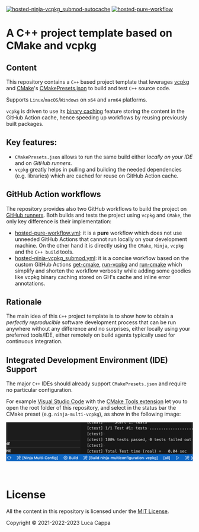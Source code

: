 [![hosted-ninja-vcpkg_submod-autocache](https://github.com/lukka/CppCMakeVcpkgTemplate/actions/workflows/hosted-ninja-vcpkg_submod.yml/badge.svg)](https://github.com/lukka/CppCMakeVcpkgTemplate/actions/workflows/hosted-ninja-vcpkg_submod.yml)
[![hosted-pure-workflow](https://github.com/lukka/CppCMakeVcpkgTemplate/actions/workflows/hosted-pure-workflow.yml/badge.svg)](https://github.com/lukka/CppCMakeVcpkgTemplate/actions/workflows/hosted-pure-workflow.yml)

# A C++ project template based on CMake and vcpkg

## Content
This repository contains a `C++` based project template that leverages [vcpkg](https://github.com/microsoft/vcpkg) and [CMake](https://www.cmake.org)'s [CMakePresets.json](https://cmake.org/cmake/help/latest/manual/cmake-presets.7.html) to build and test `C++` source code.

Supports `Linux`/`macOS`/`Windows` on `x64` and `arm64` platforms.

`vcpkg` is driven to use its [binary caching](https://learn.microsoft.com/en-us/vcpkg/users/binarycaching) feature storing the content in the GitHub Action cache, hence speeding up workflows by reusing previously built packages.

## Key features:
 - `CMakePresets.json` allows to run the same build either _locally on your IDE_ and on _GitHub runners_.
 - `vcpkg` greatly helps in pulling and building the needed dependencies (e.g. libraries) which are cached for reuse on GitHub Action cache.

## GitHub Action workflows

The repository provides also two GitHub workflows to build the project on [GitHub runners](https://github.com/actions/runner). Both builds and tests the project using `vcpkg` and `CMake`, the only key difference is their implementation:

 - [hosted-pure-workflow.yml](.github/workflows/hosted-pure-workflow.yml): it is a __pure__ workflow which does not use unneeded GitHub Actions that cannot run locally on your development machine. On the other hand it is directly using the `CMake`, `Ninja`, `vcpkg` and the `C++ build` tools.
-  [hosted-ninja-vcpkg_submod.yml](.github/workflows/hosted-ninja-vcpkg_submod.yml): it is a concise workflow based on the custom GitHub Actions [get-cmake](https://github.com/lukka/get-cmake), [run-vcpkg](https://github.com/lukka/run-vcpkg) and [run-cmake](https://github.com/lukka/run-cmake) which simplify and shorten the workflow verbosity while adding some goodies like vcpkg binary caching stored on GH's cache and inline error annotations.

## Rationale

The main idea of this `C++` project template is to show how to obtain a _perfectly reproducible_ software development process that can be run anywhere without any difference and no surprises, either locally using your preferred tools/IDE, either remotely on build agents typically used for continuous integration.

## Integrated Development Environment (IDE) Support

The major `C++` IDEs should already support `CMakePresets.json` and require no particular configuration. 

For example [Visual Studio Code](https://code.visualstudio.com/) with the [CMake Tools extension](https://marketplace.visualstudio.com/items?itemName=ms-vscode.cmake-tools) let you to open the root folder of this repository, and select in the status bar the CMake preset (e.g. `ninja-multi-vcpkg`), as show in the following image:

![CMake's preset selection in the status bar of Visual Studio Code](./img/vscode_cmakepresets_selection.png)

<br>

# License

All the content in this repository is licensed under the [MIT License](LICENSE.txt).

Copyright © 2021-2022-2023 Luca Cappa
